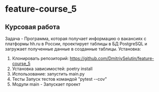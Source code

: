 # feature-course_5
## Курсовая работа
Задача - Программа, которая получает информацию о вакансиях с платформы hh.ru в России, проектирует таблицы в БД PostgreSQL и загружает полученные данные в созданные таблицы.
Установка:
1. Клонировать репозиторий: https://github.com/DmitriySelutin/feature-course_5
2. Установка зависимостей: poetry install
3. Использование: запустить main.py
4. Тесты Запуск тестов командой "pytest --cov"
5. Модули main - Запускает проект